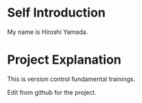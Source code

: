 # Self Introduction
My name is Hiroshi Yamada.

# Project Explanation
This is version control fundamental trainings.

Edit from github for the project.
